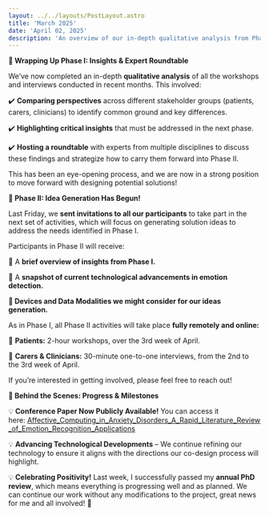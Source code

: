 ```yaml
---
layout: ../../layouts/PostLayout.astro
title: 'March 2025'
date: 'April 02, 2025'
description: 'An overview of our in-depth qualitative analysis from Phase I, the key insights from our expert roundtable, and the official launch of our "Idea Generation" phase (Phase II).'
---
```


**📝 Wrapping Up Phase I: Insights & Expert Roundtable**

We’ve now completed an in-depth **qualitative analysis** of all the workshops and interviews conducted in recent months. This involved:

✔️ **Comparing perspectives** across different stakeholder groups (patients, carers, clinicians) to identify common ground and key differences.

✔️ **Highlighting critical insights** that must be addressed in the next phase.

✔️ **Hosting a roundtable** with experts from multiple disciplines to discuss these findings and strategize how to carry them forward into Phase II.

This has been an eye-opening process, and we are now in a strong position to move forward with designing potential solutions!

**🚀 Phase II: Idea Generation Has Begun!**

Last Friday, we **sent invitations to all our participants** to take part in the next set of activities, which will focus on generating solution ideas to address the needs identified in Phase I.

Participants in Phase II will receive:

📌 A **brief overview of insights from Phase I.**

📌 A **snapshot of current technological advancements in emotion detection.**

**📌 Devices and Data Modalities we might consider for our ideas generation.**

As in Phase I, all Phase II activities will take place **fully remotely and online:**

🔹 **Patients:** 2-hour workshops, over the 3rd week of April.

🔹 **Carers & Clinicians:** 30-minute one-to-one interviews, from the 2nd to the 3rd week of April.

If you’re interested in getting involved, please feel free to reach out!

**🎪 Behind the Scenes: Progress & Milestones**

💡 **Conference Paper Now Publicly Available!** You can access it here: [Affective_Computing_in_Anxiety_Disorders_A_Rapid_Literature_Review_of_Emotion_Recognition_Applications](https://www.researchgate.net/publication/389361853_Affective_Computing_in_Anxiety_Disorders_A_Rapid_Literature_Review_of_Emotion_Recognition_Applications#fullTextFileContent)

💡 **Advancing Technological Developments** – We continue refining our technology to ensure it aligns with the directions our co-design process will highlight.

💡 **Celebrating Positivity!** Last week, I successfully passed my **annual PhD review**, which means everything is progressing well and as planned. We can continue our work without any modifications to the project, great news for me and all involved! 🎉